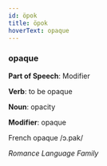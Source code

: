 ```yaml
---
id: öpok
title: öpok
hoverText: opaque
---
```


### opaque

**Part of Speech**: Modifier

**Verb**: to be opaque

**Noun**: opacity

**Modifier**: opaque

French opaque /ɔ.pak/

*Romance Language Family*
